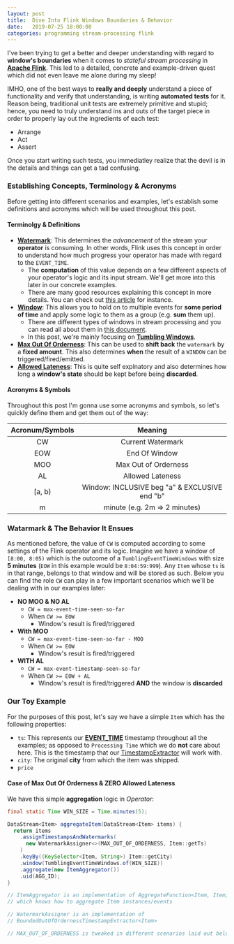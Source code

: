 ```yaml
---
layout: post
title:  Dive Into Flink Windows Boundaries & Behavior
date:   2019-07-25 18:00:00
categories: programming stream-processing flink
---
```


I've been trying to get a better and deeper understanding with regard to **window's boundaries** when it comes to *stateful stream processing* in [**Apache Flink**](https://flink.apache.org/). This led to a detailed, concrete and example-driven quest which did not even leave me alone during my sleep!

IMHO, one of the best ways to **really and deeply** understand a piece of functionality and verify that understanding, is writing **automated tests** for it. Reason being, traditional unit tests are extremely primitive and stupid; hence, you need to truly understand ins and outs of the target piece in order to properly lay out the ingredients of each test:

- Arrange
- Act
- Assert

Once you start writing such tests, you immediatley realize that the devil is in the details and things can get a tad confusing.

### Establishing Concepts, Terminology & Acronyms

Before getting into different scenarios and examples, let's establish some definitions and acronyms which will be used throughout this post.

#### Terminolgy & Definitions

- [**Watermark**](https://ci.apache.org/projects/flink/flink-docs-release-1.6/dev/event_timestamps_watermarks.html): This determines the *advancement* of the stream your **operator** is consuming. In other words, Flink uses this concept in order to understand how much progress your operator has made with regard to the `EVENT_TIME`.
  - The **computation** of this value depends on a few different aspects of your operator's logic and its input stream. We'll get more into this later in our concrete examples.
  - There are many good resources explaining this concept in more details. You can check out [this article](http://vishnuviswanath.com/flink_eventtime.html) for instance.
- [**Window**](https://ci.apache.org/projects/flink/flink-docs-stable/dev/stream/operators/windows.html): This allows you to hold on to multiple events for **some period of time** and apply some logic to them as a group (e.g. **sum** them up).
  - There are different types of windows in stream processing and you can read all about them in [this document](https://ci.apache.org/projects/flink/flink-docs-stable/dev/stream/operators/windows.html).
  - In this post, we're mainly focusing on [**Tumbling Windows**](https://ci.apache.org/projects/flink/flink-docs-stable/dev/stream/operators/windows.html#tumbling-windows).
- [**Max Out Of Orderness**](https://ci.apache.org/projects/flink/flink-docs-release-1.6/dev/event_timestamp_extractors.html#assigners-allowing-a-fixed-amount-of-lateness): This can be used to **shift back** the `watermark` by a **fixed amount**. This also determines **when** the result of a `WINDOW` can be triggered/fired/emitted.
- [**Allowed Lateness**](https://ci.apache.org/projects/flink/flink-docs-stable/dev/stream/operators/windows.html#allowed-lateness): This is quite self explnatory and also determines how long a **window's state** should be kept before being **discarded**.

#### Acronyms & Symbols

Throughout this post I'm gonna use some acronyms and symbols, so let's quickly define them and get them out of the way:

| Acronum/Symbols | Meaning |
|:-:|:-:|
| CW | Current Watermark |
| EOW | End Of Window |
| MOO | Max Out of Orderness |
| AL | Allowed Lateness |
| [a, b) | Window: INCLUSIVE beg "a" & EXCLUSIVE end "b" |
| m | minute (e.g. 2m => 2 minutes) |

### Watarmark & The Behavior It Ensues

As mentioned before, the value of `CW` is computed according to some settings of the Flink operator and its logic. Imagine we have a window of `[8:00, 8:05)` which is the outcome of a `TumblingEventTimeWindows` with size **5 minutes** (`EOW` in this example would be `8:04:59:999`). Any `Item` whose `ts` is in that range, belongs to that window and will be stored as such. Below you can find the role `CW` can play in a few important scenarios which we'll be dealing with in our examples later:

- **NO MOO & NO AL**
  - `CW = max-event-time-seen-so-far`
  - When `CW >= EOW`
      - Window's result is fired/triggered
- **With MOO**
  - `CW = max-event-time-seen-so-far - MOO`
  - When `CW >= EOW`
      - Window's result is fired/triggered
- **WITH AL**
  - `CW = max-event-timestamp-seen-so-far`
  - When `CW >= EOW + AL`
      - Window's result is fired/triggered **AND** the window is **discarded**

### Our Toy Example

For the purposes of this post, let's say we have a simple `Item` which has the following properties:

- `ts`: This represents our [**EVENT_TIME**](https://ci.apache.org/projects/flink/flink-docs-stable/dev/event_time.html) timestamp throughout all the examples; as opposed to `Processing Time` which we do **not** care about here. This is the timestamp that our [TimestampExtractor](https://ci.apache.org/projects/flink/flink-docs-release-1.6/dev/event_timestamp_extractors.html) will work with.
- `city`: The original **city** from which the item was shipped.
- `price`

#### Case of Max Out Of Orderness & ZERO Allowed Lateness

We have this simple **aggregation** logic in *Operator*:

```java
final static Time WIN_SIZE = Time.minutes(5);

DataStream<Item> aggregateItem(DataStream<Item> items) {
  return items
    .assignTimestampsAndWatermarks(
      new WatermarkAssigner<>(MAX_OUT_OF_ORDERNESS, Item::getTs)
    )
    .keyBy((KeySelector<Item, String>) Item::getCity)
    .window(TumblingEventTimeWindows.of(WIN_SIZE))
    .aggregate(new ItemAggregator())
    .uid(AGG_ID);
}

// ItemAggregator is an implementation of AggregateFunction<Item, Item, Item>
// which knows how to aggregate Item instances/events

// WatermarkAssigner is an implementation of
// BoundedOutOfOrdernessTimestampExtractor<Item>

// MAX_OUT_OF_ORDERNESS is tweaked in different scenarios laid out below
```

